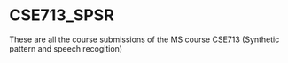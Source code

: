# CSE713_SPSR
These are all the course submissions of the MS course CSE713 (Synthetic pattern and speech recogition) 

